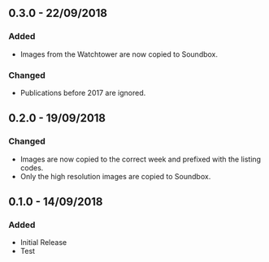## 0.3.0 - 22/09/2018
### Added
- Images from the Watchtower are now copied to Soundbox.
### Changed
- Publications before 2017 are ignored.

## 0.2.0 - 19/09/2018
### Changed
- Images are now copied to the correct week and prefixed with the listing codes.
- Only the high resolution images are copied to Soundbox.

## 0.1.0 - 14/09/2018
### Added
- Initial Release
- Test
